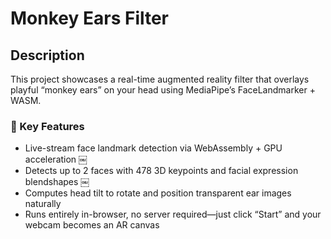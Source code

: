 # Monkey Ears Filter

## Description
This project showcases a real-time augmented reality filter that overlays playful “monkey ears” on your head using MediaPipe’s FaceLandmarker + WASM.

### 🚀 Key Features
- Live-stream face landmark detection via WebAssembly + GPU acceleration  ￼
- Detects up to 2 faces with 478 3D keypoints and facial expression blendshapes  ￼
- Computes head tilt to rotate and position transparent ear images naturally
- Runs entirely in-browser, no server required—just click “Start” and your webcam becomes an AR canvas

